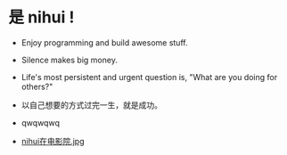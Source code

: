 # 是 nihui !

- Enjoy programming and build awesome stuff.

- Silence makes big money.

- Life's most persistent and urgent question is, "What are you doing for others?"

- 以自己想要的方式过完一生，就是成功。

- qwqwqwq

- [nihui在电影院.jpg](https://github.com/nihui/nihui/blob/master/20200910.jpg?raw=true)
